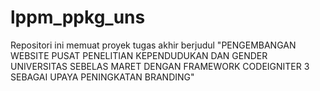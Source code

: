 # lppm_ppkg_uns
Repositori ini memuat proyek tugas akhir berjudul "PENGEMBANGAN WEBSITE PUSAT PENELITIAN KEPENDUDUKAN DAN GENDER UNIVERSITAS SEBELAS MARET DENGAN FRAMEWORK CODEIGNITER 3 SEBAGAI UPAYA PENINGKATAN BRANDING"
